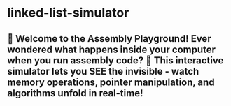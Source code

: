 # linked-list-simulator
## 🎪 Welcome to the Assembly Playground!  Ever wondered what happens inside your computer when you run assembly code? 🤔 This interactive simulator lets you **SEE the invisible** - watch memory operations, pointer manipulation, and algorithms unfold in real-time!
